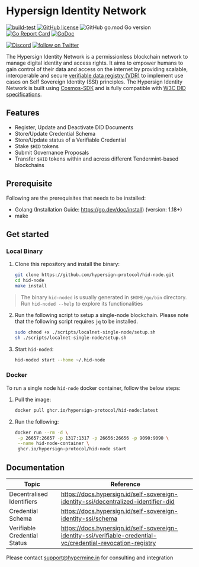 # Hypersign Identity Network

[![build-test](https://github.com/hypersign-protocol/hid-node/actions/workflows/build.yml/badge.svg)](https://github.com/hypersign-protocol/hid-node/actions/workflows/build.yml) [![GitHub license](https://img.shields.io/github/license/hypersign-protocol/hid-node?color=blue&style=flat-square)](https://github.com/hypersign-protocol/hid-node/blob/main/LICENSE) ![GitHub go.mod Go version](https://img.shields.io/github/go-mod/go-version/hypersign-protocol/hid-node?style=flat-square) [![Go Report Card](https://goreportcard.com/badge/github.com/hypersign-protocol/hid-node)](https://goreportcard.com/report/github.com/hypersign-protocol/hid-node) [![GoDoc](https://img.shields.io/badge/godoc-reference-blue?style=flat-square&logo=go)](https://pkg.go.dev/github.com/hypersign-protocol/hid-node)

<a href="https://discord.gg/CCjJPUuVUz"><img src="https://img.shields.io/discord/308323056592486420?logo=discord" alt="Discord"></a>
<a href="https://twitter.com/intent/follow?screen_name=hypersignchain"> <img src="https://img.shields.io/twitter/follow/hypersignchain?style=social&logo=twitter" alt="follow on Twitter"></a>


The Hypersign Identity Network is a permissionless blockchain network to manage digital identity and access rights. It aims to empower humans to gain control of their data and access on the internet by providing scalable, interoperable and secure [verifiable data registry (VDR)](https://www.w3.org/TR/did-core/#dfn-verifiable-data-registry) to implement use cases on Self Sovereign Identity (SSI) principles. The Hypersign Identity Network is built using [Cosmos-SDK](https://tendermint.com/sdk/) and is fully compatible with [W3C DID specifications](https://www.w3.org/TR/did-core/).

## Features

- Register, Update and Deactivate DID Documents
- Store/Update Credential Schema
- Store/Update status of a Verifiable Credential
- Stake `$HID` tokens
- Submit Governance Proposals
- Transfer `$HID` tokens within and across different Tendermint-based blockchains

## Prerequisite

Following are the prerequisites that needs to be installed:

- Golang (Installation Guide: https://go.dev/doc/install) (version: 1.18+)
- make

## Get started

### Local Binary

1. Clone this repository and install the binary:
   ```sh
   git clone https://github.com/hypersign-protocol/hid-node.git
   cd hid-node
   make install
   ```

> The binary `hid-noded` is usually generated in `$HOME/go/bin` directory. Run `hid-noded --help` to explore its functionalities

2. Run the following script to setup a single-node blockchain. Please note that the following script requires `jq` to be installed.
   ```sh
   sudo chmod +x ./scripts/localnet-single-node/setup.sh
   sh ./scripts/localnet-single-node/setup.sh
   ```

3. Start `hid-noded`:
   ```sh
   hid-noded start --home ~/.hid-node
   ```

### Docker

To run a single node `hid-node` docker container, follow the below steps:

1. Pull the image:
   ```sh
   docker pull ghcr.io/hypersign-protocol/hid-node:latest
   ```

2. Run the following:
   ```sh
   docker run --rm -d \
	-p 26657:26657 -p 1317:1317 -p 26656:26656 -p 9090:9090 \
	--name hid-node-container \
	ghcr.io/hypersign-protocol/hid-node start
   ```

## Documentation

| Topic | Reference |
| ----- | ---- |
| Decentralised Identifiers | https://docs.hypersign.id/self-sovereign-identity-ssi/decentralized-identifier-did |
| Credential Schema | https://docs.hypersign.id/self-sovereign-identity-ssi/schema |
| Verifiable Credential Status | https://docs.hypersign.id/self-sovereign-identity-ssi/verifiable-credential-vc/credential-revocation-registry |


Please contact [support@hypermine.in](mailto:support@hypermine.in) for consulting and integration
